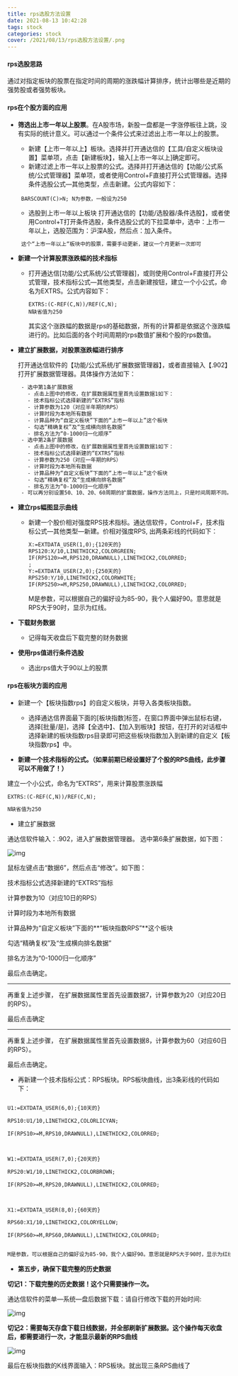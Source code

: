 ```yaml
---
title: rps选股方法设置
date: 2021-08-13 10:42:28
tags: stock
categories: stock
cover: /2021/08/13/rps选股方法设置/.png
---
```


#### rps选股思路

​      通过对指定板块的股票在指定时间的周期的涨跌幅计算排序，统计出哪些是近期的强势股或者强势板块。



#### rps在个股方面的应用

* **筛选出上市一年以上股票**。在A股市场，新股一盘都是一字涨停板往上跳，没有实际的统计意义。可以通过一个条件公式来过滤出上市一年以上的股票。

  * 新建【上市一年以上】板块。选择并打开通达信的【工具/自定义板块设置】菜单项，点击【新建板块】，输入[上市一年以上]确定即可。
  * 新建过滤上市一年以上股票的公式。选择并打开通达信的【功能/公式系统/公式管理器】菜单项，或者使用Control+F直接打开公式管理器。选择条件选股公式—其他类型，点击新建。公式内容如下：
   ```tiddlywiki
    BARSCOUNT(C)>N; N为参数，一般设为250
  
   ```
  * 选股到上市一年以上板块
    打开通达信的【功能/选股器/条件选股】，或者使用Control+T打开条件选股，条件选股公式的下拉菜单中，选中：上市一年以上，选股范围为：沪深A股，然后点：加入条件。
  
  ```html
   这个“上市一年以上“板块中的股票，需要手动更新，建议一个月更新一次即可
  ```
  
* **新建一个计算股票涨跌幅的技术指标**

  * 打开通达信[功能/公式系统/公式管理器]，或则使用Control+F直接打开公式管理，技术指标公式—其他类型，点击新建按钮，建立一个小公式，命名为EXTRS。公式内容如下：

    ```
    EXTRS:(C-REF(C,N))/REF(C,N);
    N缺省值为250
    ```
    
    其实这个涨跌幅的数据是rps的基础数据，所有的计算都是依据这个涨跌幅进行的。比如后面的各个时间周期的rps数值扩展和个股的rps数值。
  
* **建立扩展数据，对股票涨跌幅进行排序**

  打开通达信软件的【功能/公式系统/扩展数据管理器】，或者直接输入【.902】打开扩展数据管理器。具体操作方法如下：

  ```html
   - 选中第1条扩展数据
     - 点击上图中的修改，在扩展数据属性里首先设置数据1如下：
     - 技术指标公式选择新建的“EXTRS”指标
     - 计算参数为120（对应半年期的RPS）
     - 计算时段为本地所有数据
     - 计算品种为“自定义板块”下面的“上市一年以上”这个板块
     - 勾选“精确复权”及“生成横向排名数据”
     - 排名方法为“0-1000归一化顺序”
   - 选中第2条扩展数据
     - 点击上图中的修改，在扩展数据属性里首先设置数据1如下：
     - 技术指标公式选择新建的“EXTRS”指标
     - 计算参数为250（对应一年期的RPS）
     - 计算时段为本地所有数据
     - 计算品种为“自定义板块”下面的“上市一年以上”这个板块
     - 勾选“精确复权”及“生成横向排名数据”
     - 排名方法为“0-1000归一化顺序”
   - 可以再分别设置50、10、20、60周期的扩展数据，操作方法同上，只是时间周期不同。
  
  ```

  

* **建立rps幅图显示曲线**

  * 新建一个股价相对强度RPS技术指标。通达信软件，Control+F，技术指标公式—其他类型—新建。价相对强度RPS, 出两条彩线的代码如下：

    ```html
    X:=EXTDATA_USER(1,0);{120天的}
    RPS120:X/10,LINETHICK2,COLORGREEN;
    IF(RPS120>=M,RPS120,DRAWNULL),LINETHICK2,COLORRED;
    ;
    Y:=EXTDATA_USER(2,0);{250天的}
    RPS250:Y/10,LINETHICK2,COLORWHITE;
    IF(RPS250>=M,RPS250,DRAWNULL),LINETHICK2,COLORRED;
    ```

    M是参数，可以根据自己的偏好设为85-90，我个人偏好90。意思就是RPS大于90时，显示为红线。

* **下载财务数据**

  * 记得每天收盘后下载完整的财务数据

* **使用rps值进行条件选股**

  * 选出rps值大于90以上的股票


####   rps在板块方面的应用

* 新建一个【板块指数rps】的自定义板块，并导入各类板块指数。
  * 选择通达信界面最下面的[板块指数]标签，在窗口界面中弹出鼠标右键，选择[批量/是]，选择【全选中】、【加入到板块】按钮，在打开的对话框中选择新建的板块指数rps目录即可把这些板块指数加入到新建的自定义【板块指数rps】中。

* **新建一个技术指标的公式。（如果前期已经设置好了个股的RPS曲线，此步骤可以不用做了！）**

建立一个小公式，命名为“EXTRS”，用来计算股票涨跌幅

```html
EXTRS:(C-REF(C,N))/REF(C,N);

N缺省值为250

```

* 建立扩展数据

通达信软件输入：.902，进入扩展数据管理器。 选中第6条扩展数据，如下图：

![img](/images/扩展数据.png)

鼠标左键点击“数据6”，然后点击“修改”。如下图：

技术指标公式选择新建的“EXTRS”指标

计算参数为10（对应10日的RPS）

计算时段为本地所有数据

计算品种为“自定义板块”下面的**“板块指数RPS”**这个板块

勾选“精确复权”及“生成横向排名数据”

排名方法为“0-1000归一化顺序”

最后点击确定。

---

再重复上述步骤， 在扩展数据属性里首先设置数据7，计算参数为20（对应20日的RPS）。

最后点击确定

---

再重复上述步骤， 在扩展数据属性里首先设置数据8，计算参数为60（对应60日的RPS）。

最后点击确定。

* 再新建一个技术指标公式：RPS板块。RPS板块曲线，出3条彩线的代码如下：

```html

U1:=EXTDATA_USER(6,0);{10天的}

RPS10:U1/10,LINETHICK2,COLORLICYAN;

IF(RPS10>=M,RPS10,DRAWNULL),LINETHICK2,COLORRED;



W1:=EXTDATA_USER(7,0);{20天的}

RPS20:W1/10,LINETHICK2,COLORBROWN;

IF(RPS20>=M,RPS20,DRAWNULL),LINETHICK2,COLORRED;



X1:=EXTDATA_USER(8,0);{60天的}

RPS60:X1/10,LINETHICK2,COLORYELLOW;

IF(RPS60>=M,RPS60,DRAWNULL),LINETHICK2,COLORRED;


M是参数，可以根据自己的偏好设为85-90，我个人偏好90。意思就是RPS大于90时，显示为红线。
```

* **第五步，确保下载完整的历史数据**

**切记1：下载完整的历史数据！这个只需要操作一次。**

通达信软件的菜单—系统—盘后数据下载：请自行修改下载的开始时间:

![img](/images/历史数据下载.png)

**切记2：需要每天存盘下载日线数据，并全部刷新扩展数据。这个操作每天收盘后，都需要进行一次，才能显示最新的RPS曲线**

![img](/images/刷新扩展数据.png)

最后在板块指数的K线界面输入：RPS板块。就出现三条RPS曲线了


